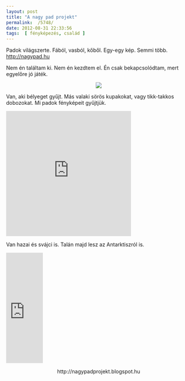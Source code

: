 ```yaml
---
layout: post
title: "A nagy pad projekt"
permalink:  /5748/ 
date: 2012-08-31 22:33:56
tags:  [ fényképezés, család ] 
---
```

Padok világszerte. Fából, vasból, kőből. Egy-egy kép. Semmi több. http://nagypad.hu

<!--break-->

Nem én találtam ki. Nem én kezdtem el. Én csak bekapcsolódtam, mert egyelőre jó játék.

<p style="text-align: center; "><a href="http://nagypadprojekt.blogspot.hu"><img src="http://2.bp.blogspot.com/-PP4aCDDXBYc/UAh2V758yzI/AAAAAAAACMU/8tzaALRQa1Q/s640/37913_1517788310504_7910802_n.jpg" ></a></p>Van, aki bélyeget gyűjt. Más valaki sörös kupakokat, vagy tikk-takkos dobozokat. Mi padok fényképeit gyűjtjük.

<p ><iframe frameborder="0" height="340" src="http://eleklaszlo.hu/nagypadprojekt/lightbox.php?max=9" width="340">itt van pár kép</iframe></p>Van hazai és svájci is. Talán majd lesz az Antarktiszról is.

<p ><iframe frameborder="0" height="300" src="http://zx.anzix.net/nagypadprojekt/" width="100">itt megy egy térkép</iframe></p><center>http://nagypadprojekt.blogspot.hu</center>